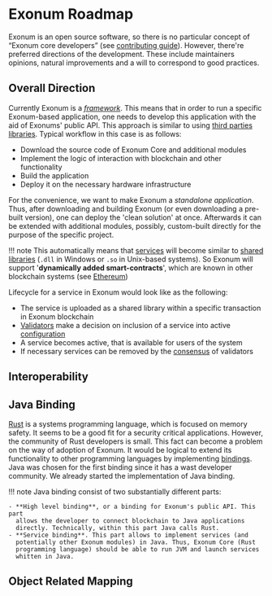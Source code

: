 # Exonum Roadmap

Exonum is an open source software, so there is no particular concept of
“Exonum core developers” (see [contributing guide](contributing.md)). However,
there're preferred directions of the development. These include maintainers
opinions, natural improvements and a will to correspond to good practices.

## Overall Direction

Currently Exonum is a
[*framework*](https://en.wikipedia.org/wiki/Software_framework). This means
that in order to run a specific Exonum-based application, one needs to develop
this application with the aid of Exonums' public API. This approach is similar
to using [third parties
libraries](https://en.wikipedia.org/wiki/Third-party_software_component).
Typical workflow in this case is as follows:

- Download the source code of Exonum Core and additional modules
- Implement the logic of interaction with blockchain and other functionality
- Build the application
- Deploy it on the necessary hardware infrastructure

For the convenience, we want to make Exonum a *standalone application*. Thus,
after downloading and building Exonum (or even downloading a pre-built
version), one can deploy the 'clean solution' at once. Afterwards it can be
extended with additional modules, possibly, custom-built directly for the
purpose of the specific project.

!!! note
    This automatically means that [services](../architecture/services.md) will
    become similar to [shared
    libraries](https://en.wikipedia.org/wiki/Library_(computing)#Shared_libraries)
    (`.dll` in Windows or `.so` in Unix-based systems). So Exonum will support
    '**dynamically added smart-contracts**', which are known in other blockchain
    systems (see
    [Ethereum](http://www.ethdocs.org/en/latest/contracts-and-transactions/contracts.html))

Lifecycle for a service in Exonum would look like as the following:

- The service is uploaded as a shared library within a specific transaction in
  Exonum blockchain
- [Validators](../advanced/consensus/consensus/#assumptions) make a decision on
  inclusion of a service into active
  [configuration](../architecture/configuration)
- A service becomes active, that is available for users of the system
- If necessary services can be removed by the
  [consensus](../advanced/consensus/consensus.md) of validators

## Interoperability

## Java Binding

[Rust](https://www.rust-lang.org/en-US/) is a systems programming language,
which is focused on memory safety. It seems to be a good fit for a security
critical applications. However, the community of Rust developers is small. This
fact can become a problem on the way of adoption of Exonum. It would be logical
to extend its functionality to other programming languages by implementing
[bindings](https://en.wikipedia.org/wiki/Language_binding). Java was chosen for
the first binding since it has a wast developer community. We already started
the implementation of Java binding.

!!! note
    Java binding consist of two substantially different parts:

    - **High level binding**, or a binding for Exonum's public API. This part
      allows the developer to connect blockchain to Java applications
      directly. Technically, within this part Java calls Rust.
    - **Service binding**. This part allows to implement services (and
      potentially other Exonum modules) in Java. Thus, Exonum Core (Rust
      programming language) should be able to run JVM and launch services
      whitten in Java.

## Object Related Mapping

